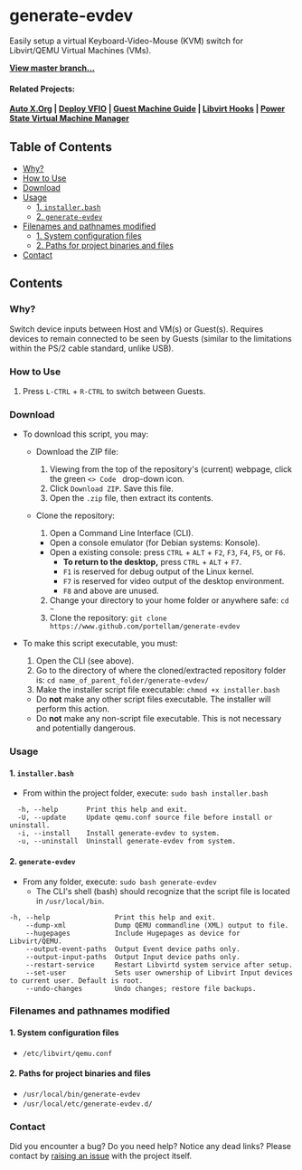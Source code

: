# generate-evdev
Easily setup a virtual Keyboard-Video-Mouse (KVM) switch for Libvirt/QEMU Virtual Machines (VMs).

**[View master branch...](https://github.com/portellam/generate-evdev/tree/develop)**

#### Related Projects:
**[Auto X.Org](https://github.com/portellam/auto-xorg) | [Deploy VFIO](https://github.com/portellam/deploy-vfio) | [Guest Machine Guide](https://github.com/portellam/guest-machine-guide) | [Libvirt Hooks](https://github.com/portellam/libvirt-hooks) | [Power State Virtual Machine Manager](https://github.com/portellam/powerstate-virtmanager)**

## Table of Contents
- [Why?](#why)
- [How to Use](#how-to-use)
- [Download](#download)
- [Usage](#usage)
  - [1. `installer.bash`](#1-installerbash)
  - [2. `generate-evdev`](#2-generate-evdev)
- [Filenames and pathnames modified](#filenames-and-pathnames-modified)
  - [1. System configuration files](#1-system-configuration-files)
  - [2. Paths for project binaries and files](#2-paths-for-project-binaries-and-files)
- [Contact](#contact)

## Contents
### Why?
Switch device inputs between Host and VM(s) or Guest(s). Requires devices to remain connected to be seen by Guests (similar to the limitations within the PS/2 cable standard, unlike USB).

### How to Use
1. Press `L-CTRL` + `R-CTRL` to switch between Guests.

### Download
- To download this script, you may:
  - Download the ZIP file:
    1. Viewing from the top of the repository's (current) webpage, click the green `<> Code ` drop-down icon.
    2. Click `Download ZIP`. Save this file.
    3. Open the `.zip` file, then extract its contents.

  - Clone the repository:
    1. Open a Command Line Interface (CLI).
      - Open a console emulator (for Debian systems: Konsole).
      - Open a existing console: press `CTRL` + `ALT` + `F2`, `F3`, `F4`, `F5`, or `F6`.
        - **To return to the desktop,** press `CTRL` + `ALT` + `F7`.
        - `F1` is reserved for debug output of the Linux kernel.
        - `F7` is reserved for video output of the desktop environment.
        - `F8` and above are unused.

    2. Change your directory to your home folder or anywhere safe: `cd ~`
    3. Clone the repository: `git clone https://www.github.com/portellam/generate-evdev`

- To make this script executable, you must:
  1. Open the CLI (see above).
  2. Go to the directory of where the cloned/extracted repository folder is: `cd name_of_parent_folder/generate-evdev/`
  3. Make the installer script file executable: `chmod +x installer.bash`
    - Do **not** make any other script files executable. The installer will perform this action.
    - Do **not** make any non-script file executable. This is not necessary and potentially dangerous.

### Usage
#### 1. `installer.bash`
- From within the project folder, execute: `sudo bash installer.bash`

```
  -h, --help       Print this help and exit.
  -U, --update     Update qemu.conf source file before install or uninstall.
  -i, --install    Install generate-evdev to system.
  -u, --uninstall  Uninstall generate-evdev from system.
```

#### 2. `generate-evdev`
- From any folder, execute: `sudo bash generate-evdev`
  - The CLI's shell (bash) should recognize that the script file is located in `/usr/local/bin`.

```
-h, --help                Print this help and exit.
    --dump-xml            Dump QEMU commandline (XML) output to file.
    --hugepages           Include Hugepages as device for Libvirt/QEMU.
    --output-event-paths  Output Event device paths only.
    --output-input-paths  Output Input device paths only.
    --restart-service     Restart Libvirtd system service after setup.
    --set-user            Sets user ownership of Libvirt Input devices to current user. Default is root.
    --undo-changes        Undo changes; restore file backups.
```

### Filenames and pathnames modified
#### 1. System configuration files
  - `/etc/libvirt/qemu.conf`

#### 2. Paths for project binaries and files
  - `/usr/local/bin/generate-evdev`
  - `/usr/local/etc/generate-evdev.d/`

### Contact
Did you encounter a bug? Do you need help? Notice any dead links? Please contact by [raising an issue](https://github.com/portellam/generate-evdev/issues) with the project itself.
